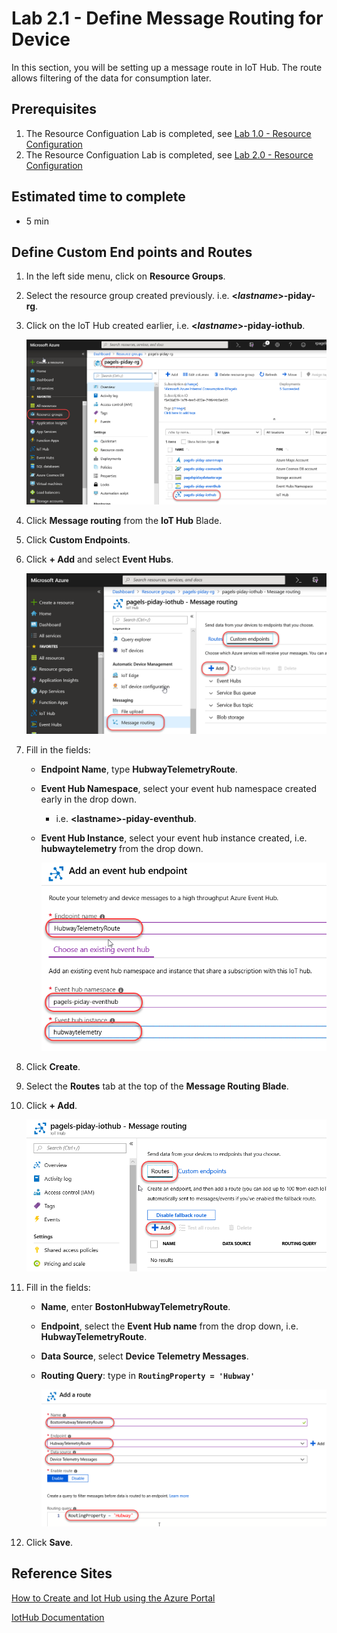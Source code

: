# Lab 2.1 - Define Message Routing for Device
In this section, you will be setting up a message route in IoT Hub.  The route allows filtering of the data for consumption later.

## Prerequisites
1. The Resource Configuation Lab is completed, see [Lab 1.0 - Resource Configuration](https://github.com/Azure/IoT-Pi-Day/tree/master/Lab%201%20-%20Getting%20started%20with%20the%20Sense%20HAT/Lab%201.0%20-%20Resource%20Configuration)
2. The Resource Configuation Lab is completed, see [Lab 2.0 - Resource Configuration](https://github.com/Azure/IoT-Pi-Day/tree/master/Lab%202%20-%20Working%20with%20Hubway%20Data/Lab%202.0%20-%20Resource%20Configuration)

## Estimated time to complete
- 5 min

## Define Custom End points and Routes
1. In the left side menu, click on **Resource Groups**.
2. Select the resource group created previously. i.e. **<*lastname*>-piday-rg**.
3. Click on the IoT Hub created earlier, i.e. **<*lastname*>-piday-iothub**.

    ![Image](/images/lab-2.1-image1.png) 

4. Click **Message routing** from the **IoT Hub** Blade.
5. Click **Custom Endpoints**.
6. Click **+ Add** and select **Event Hubs**.

    ![Image](/images/lab-2.1-image2.png)

5.  Fill in the fields:
    - **Endpoint Name**, type **HubwayTelemetryRoute**.
    - **Event Hub Namespace**, select your event hub namespace created early in the drop down.
        - i.e. **<**lastname**>-piday-eventhub**.
    - **Event Hub Instance**, select your event hub instance created, i.e. **hubwaytelemetry** from the drop down.

        ![Image](/images/lab-2.1-image3.png) 

6. Click **Create**.
7. Select the **Routes** tab at the top of the **Message Routing Blade**.
8. Click **+ Add**.

    ![Image](/images/lab-2.1-image4.png) 

8.  Fill in the fields:
    - **Name**, enter **BostonHubwayTelemetryRoute**.
    - **Endpoint**, select the **Event Hub name** from the drop down, i.e. **HubwayTelemetryRoute**.
    - **Data Source**, select **Device Telemetry Messages**.
    - **Routing Query**: type in **```RoutingProperty = 'Hubway' ```**

        ![Image](/images/lab-2.1-image5.png) 

9. Click **Save**.

## Reference Sites

[How to Create and Iot Hub using the Azure Portal][Create-iot-hub]

[IotHub Documentation][IotHub-Documentation]



[Azure-Portal]: https://portal.azure.com/ 

[Create-iot-hub]: https://docs.microsoft.com/en-us/azure/iot-hub/iot-hub-create-through-portal

[IotHub-Documentation]: https://docs.microsoft.com/en-us/azure/iot-hub/
